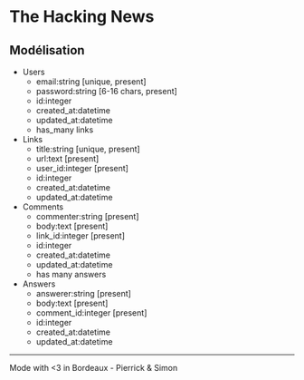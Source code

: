 # The Hacking News

## Modélisation

* Users
  * email:string [unique, present]
  * password:string [6-16 chars, present]
  * id:integer
  * created_at:datetime
  * updated_at:datetime
  * has_many links
* Links
  * title:string [unique, present]
  * url:text [present]
  * user_id:integer [present]
  * id:integer
  * created_at:datetime
  * updated_at:datetime
* Comments
  * commenter:string [present]
  * body:text [present]
  * link_id:integer [present]
  * id:integer
  * created_at:datetime
  * updated_at:datetime
  * has many answers
* Answers
  * answerer:string [present]
  * body:text [present]
  * comment_id:integer [present]
  * id:integer
  * created_at:datetime
  * updated_at:datetime

---

Mode with <3 in Bordeaux - Pierrick & Simon
